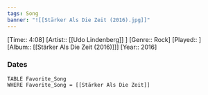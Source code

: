 ```yaml
---
tags: Song  
banner: "![[Stärker Als Die Zeit (2016).jpg]]"
---
```

[Time:: 4:08]
[Artist:: [[Udo Lindenberg]] ]
[Genre:: Rock]
[Played:: ]
[Album:: [[Stärker Als Die Zeit (2016)]]]
[Year:: 2016]
### Dates
````dataview
TABLE Favorite_Song
WHERE Favorite_Song = [[Stärker Als Die Zeit]]
````